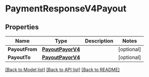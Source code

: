 # PaymentResponseV4Payout

## Properties

Name | Type | Description | Notes
------------ | ------------- | ------------- | -------------
**PayoutFrom** | [**PayoutPayorV4**](PayoutPayorV4.md) |  | [optional] 
**PayoutTo** | [**PayoutPayorV4**](PayoutPayorV4.md) |  | [optional] 

[[Back to Model list]](../README.md#documentation-for-models) [[Back to API list]](../README.md#documentation-for-api-endpoints) [[Back to README]](../README.md)


